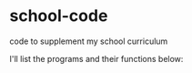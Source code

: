 # school-code
code to supplement my school curriculum

I'll list the programs and their functions below:
